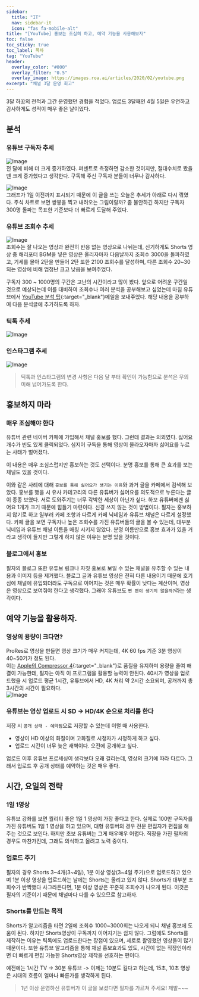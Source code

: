 ```yaml
---
sidebar:
  title: "IT"
  nav: sidebar-it
  icon: "fas fa-mobile-alt"
title: "[YouTube] 홍보는 조심히 하고, 예약 기능을 사용해보자"
toc: false
toc_sticky: true
toc_label: 목차
tag: "YouTube"
header:
  overlay_color: "#000"
  overlay_filter: "0.5"
  overlay_image: https://images.roa.ai/articles/2020/02/youtube.png
excerpt: "채널 3달 운영 회고"
---
```

3달 하꼬의 전적과 그간 운영했던 경험을 적었다. 업로드 3달째인 4월 5일은 우연하고 감사하게도 성적이 매우 좋은 날이었다.
## 분석
### 유튜브 구독자 추세
![Image](https://drive.google.com/uc?export=view&id=1Pi4FMenTiydI2WtI7kOqxNeqVNodHWpt)  
전 달에 비해 더 크게 증가하였다. 퍼센트로 측정하면 감소한 것이지만, 절대수치로 봤을 땐 크게 증가했다고 생각한다. 구독해 주신 구독자 분들이 너무나 감사하다.

![Image](https://drive.google.com/uc?export=view&id=1PYI1G7foKJdfTAat8YX2VlsnYGDDL8q9)  
그래프가 1일 이전까지 표시되기 때문에 이 글을 쓰는 오늘은 추세가 아래로 다시 꺾였다. 주식 차트로 보면 쌍봉을 찍고 내려오는 그림이랄까? 좀 불안하긴 하지만 구독자 300명 돌파는 목표한 기준보다 더 빠르게 도달해 주었다.

### 유튜브 조회수 추세
![Image](https://drive.google.com/uc?export=view&id=1Z41kpfAx63O1ciTnozwEsaZUQVV72-nc)  
조회수는 잘 나오는 영상과 완전히 반응 없는 영상으로 나뉘는데, 신기하게도 Shorts 영상 중 해리포터 BGM을 넣은 영상은 올리자마자 다음날까지 조회수 3000을 돌파하였고, 기세를 몰아 2탄을 만들어 2탄 또한 2100 조회수를 달성하며, 다른 조회수 20~30되는 영상에 비해 엄청난 크고 낮음을 보여주었다.  

구독자 300 ~ 1000명의 구간은 고난의 시간이라고 많이 봤다. 앞으로 어려운 구간일 것으로 예상되는데 이를 대비하여 조회수나 여러 분석을 공부해보고 싶었는데 마침 유튜브에서 [<i class="fas fa-link"></i> YouTube 분석 팁](https://support.google.com/youtube/answer/11912632?p=youtube_analytics_tips&visit_id=637843711200332089-1906177740&rd=1){:target="_blank"}메일을 보내주었다. 해당 내용을 공부하여 다음 분석글에 추가하도록 하자.

### 틱톡 추세
![Image](https://drive.google.com/uc?export=view&id=1XbFN10jz1nATtaUJDE-41GN83cpWojYV)  

### 인스타그램 추세
![Image](https://drive.google.com/uc?export=view&id=1Lgv6xzNwMk500d9r5_VKxQB0mWKeCgyB)  

>틱톡과 인스타그램의 변경 사항은 다음 달 부터 확인이 가능함으로 분석은 무의미해 넘어가도록 한다.




## 홍보하지 마라
### 매우 조심해야 한다
유튜버 관련 네이버 카페에 가입해서 채널 홍보를 했다. 그런데 결과는 의외였다. 싫어요 개수가 빈도 있게 클릭되었다. 심지어 구독을 통해 영상이 올라오자마자 싫어요를 누르는 사태가 벌어졌다.  

이 내용은 매우 조심스럽지만 홍보하는 것도 선택이다. 분명 홍보를 통해 큰 효과를 보는 채널도 있을 것이다.  

이와 같은 사례에 대해 `홍보를 통해 싫어요가 생기는 이유`와 과거 글을 카페에서 검색해 보았다. 홍보를 했을 시 유사 카테고리의 다른 유튜버가 싫어요를 의도적으로 누른다는 글이 종종 보였다. 서로 도와주기는 너무 각박한 세상이 아닌가 싶다. 하꼬 유튜버에겐 싫어요 1개가 크기 때문에 힘들기 마련이다. 신경 쓰지 않는 것이 방법이다. 필자는 홍보하지 않기로 하고 일부러 카페 조항과 다르게 카페 닉네임과 유튜브 채널은 다르게 설정했다. 카페 글을 보면 구독자나 높은 조회수를 가진 유튜버들의 글을 볼 수 있는데, 대부분 닉네임과 유튜브 채널 이름을 매칭 시키지 않았다. 분명 이름만으로 홍보 효과가 있을 거라고 생각이 들지만 그렇게 하지 않은 이유는 분명 있을 것이다.

### 블로그에서 홍보
필자의 블로그 또한 유튜브 링크나 자칫 홍보로 보일 수 있는 채널을 유추할 수 있는 내용과 이미지 등을 제거했다. 블로그 글과 유튜브 영상은 전혀 다른 내용이기 때문에 호기심에 채널에 유입되더라도 구독으로 이어지는 것은 매우 확률이 낮다는 계산이며, 영상은 영상으로 보여줘야 한다고 생각했다. 그래야 유튜브도 `찐 팬이 생기지 않을까?`라는 생각이다.

## 예약 기능을 활용하자.
### 영상의 용량이 크다면?
ProRes로 영상을 만들면 영상 크기가 매우 커지는데, 4K 60 fps 기준 3분 영상이 40~50기가 정도 된다.  
이는 [<i class="fas fa-link"></i> Apple의 Compressor 4](https://apps.apple.com/kr/app/compressor/id424390742?mt=12){:target="_blank"}로 품질을 유지하며 용량을 줄여 해결이 가능한데, 필자는 아직 이 프로그램을 활용할 능력이 안된다. 40시가 영상을 업로드했을 시 업로드 평균 1시간, 유튜브에서 HD, 4K 처리 약 2시간 소요되며, 공개까지 총 3시간의 시간이 필요하다.  
![Image](https://drive.google.com/uc?export=view&id=1CyH_48jfPYDMSvmlhOeBpjgAg3K4jnAJ)  
 
### 유튜브는 영상 업로드 시 SD -> HD/4K 순으로 처리를 한다
저장 시 `공개 상태 - 예약됨`으로 저장할 수 있는데 이럴 때 사용한다.
* 영상이 HD 이상의 화질이며 고화질로 시청자가 시청하게 하고 싶다. 
* 업로드 시간이 너무 늦은 새벽이다. 오전에 공개하고 싶다.

업로드 이후 유튜브 프로세싱이 생각보다 오래 걸리는데, 영상의 크기에 따라 다르다.
그래서 업로드 후 공개 상태를 예약하는 것은 매우 좋다.


## 시간, 요일의 전략
### 1일 1영상
유튜브 강좌를 보면 퀄리티 좋은 1일 1 영상이 가장 좋다고 한다. 실제로 100만 구독자를 가진 유튜버도 1일 1 영상을 하고 있으며, 대형 유튜버의 경우 전문 편집자가 편집을 해주는 것으로 보인다. 하지만 초보 유튜버는 그게 매우매우 어렵다. 직장을 가진 필자의 경우도 마찬가진데, 그래도 의식하고 올려고 노력 중이다. 

### 업로드 주기
필자의 경우 Shorts 3~4개(3~4일), 1분 이상 영상(3~4일 주기)으로 업로드하고 있으며 1분 이상 영상을 업로드하는 날에는 Shorts는 올리고 있지 않다.
Shorts가 대부분 조회수가 반짝했다 사그라든다면, 1분 이상 영상은 꾸준히 조회수가 나오게 된다. 이것은 필자의 기준이기 때문에 채널마다 다를 수 있으므로 참고하자.  

### Shorts를 만드는 목적 
Shorts가 알고리즘을 타면 2일에 조회수 1000~3000회는 나오게 되니 채널 홍보에 도움이 된다. 하지만 Shorts영상이 구독까지 이어지기는 쉽지 않다.
그럼에도 Shorts를 제작하는 이유는 틱톡에도 업로드한다는 장점이 있으며, 세로로 촬영했던 영상들이 많기 때문이다. 또한 유튜브 알고리즘을 통해 채널 홍보효과도 있도, 시간이 없는 직장인이라면 더 빠르게 편집 가능한 Shorts영상 제작을 선호하는 편이다. 

예전에는 1시간 TV -> 30분 유튜브 -> 이제는 10분도 길다고 하는데, 15초, 10초 영상은 시대의 흐름이 얼마나 빠른가를 생각하게 된다.

<!--
## 시청자에 대한 태도
-- 쓰자

## 꾸미자
다른 유튜버의 정보에서 많이 공감한 것인데, 채널을 꾸며야 한다. 다른 사람이 봤을 때 이 채널은 `뭐가 있긴 있네?` 하는 정도로 꾸며야 한다. 
### 영상을 늘리자.
-- 쓰자
 
### 베너를 꾸미자.
-- 쓰자  
![Image](https://drive.google.com/uc?export=view&id=16FXEj4LZDIERcpl8UUz1qYEKOZGp_aJm)   
 
### 아이콘을 꾸미자.
-- 쓰자  
![Image](https://drive.google.com/uc?export=view&id=1qIk73oDfJPzZ_IMbsFbkv8H5-1c7Q2XQ)  
 
### 미리보기를 꾸미자.
![Image](https://drive.google.com/uc?export=view&id=11J01XTqgtnJ3-dbeCYoJj2l2z50hmLkd)  
유튜브 메인 페이지다. 어떤 미리보기가 눈에 띄는가? 

식당에 있는메뉴판을 보는 듯 하다. 눈에 띄어야 한다.


-- 쓰자

### 영상에 효과음을 넣자.
-- 쓰자

### 영상에 배경음을 넣자.
-- 쓰자

### 영상에 효과를 주자.
-- 쓰자



## 첫 영상
-- 쓰자

-- 쓰자
## 제목을 잘 짓자. - 표본이론
-- 쓰자

-->
>1년 이상 운영하신 유튜버가 이 글을 보셨다면 필자를 가르쳐 주세요! 제발~~~
